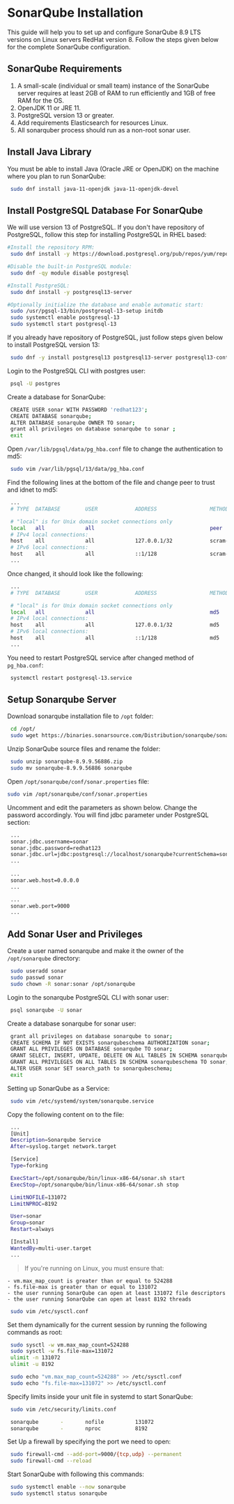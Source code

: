 # SonarQube Installation

This guide will help you to set up and configure SonarQube 8.9 LTS versions on Linux servers RedHat version 8. Follow the steps given below for the complete SonarQube configuration.

## SonarQube Requirements
1. A small-scale (individual or small team) instance of the SonarQube server requires at least 2GB of RAM to run efficiently and 1GB of free RAM for the OS.
2. OpenJDK 11 or JRE 11.
3. PostgreSQL version 13 or greater.
4. Add requirements Elasticsearch for resources Linux.
5. All sonarquber process should run as a non-root sonar user.

## Install Java Library

You must be able to install Java (Oracle JRE or OpenJDK) on the machine where you plan to run SonarQube:

```bash
 sudo dnf install java-11-openjdk java-11-openjdk-devel
```

## Install PostgreSQL Database For SonarQube
We will use version 13 of PostgreSQL. If you don't have repository of PostgreSQL, follow this step for installing PostgreSQL in RHEL based:

```bash
#Install the repository RPM:
 sudo dnf install -y https://download.postgresql.org/pub/repos/yum/reporpms/EL-8-x86_64/pgdg-redhat-repo-latest.noarch.rpm

#Disable the built-in PostgreSQL module:
 sudo dnf -qy module disable postgresql

#Install PostgreSQL:
 sudo dnf install -y postgresql13-server

#Optionally initialize the database and enable automatic start:
 sudo /usr/pgsql-13/bin/postgresql-13-setup initdb
 sudo systemctl enable postgresql-13
 sudo systemctl start postgresql-13
```

If you already have repository of PostgreSQL, just follow steps given below to install PostgreSQL version 13:

```bash
 sudo dnf -y install postgresql13 postgresql13-server postgresql13-contrib
```

Login to the PostgreSQL CLI with postgres user:

```bash
 psql -U postgres
```

Create a database for SonarQube:

```bash
 CREATE USER sonar WITH PASSWORD 'redhat123';
 CREATE DATABASE sonarqube;
 ALTER DATABASE sonarqube OWNER TO sonar;
 grant all privileges on database sonarqube to sonar ;
 exit
```

Open `/var/lib/pgsql/data/pg_hba.conf` file to change the authentication to md5:

```bash
 sudo vim /var/lib/pgsql/13/data/pg_hba.conf
```

Find the following lines at the bottom of the file and change peer to trust and idnet to md5:

```bash
 ...
 # TYPE  DATABASE        USER            ADDRESS                 METHOD

 # "local" is for Unix domain socket connections only
 local   all             all                                     peer
 # IPv4 local connections:
 host    all             all             127.0.0.1/32            scram-sha-256
 # IPv6 local connections:
 host    all             all             ::1/128                 scram-sha-256
 ...
```

Once changed, it should look like the following:

```bash
 ...
 # TYPE  DATABASE        USER            ADDRESS                 METHOD

 # "local" is for Unix domain socket connections only
 local   all             all                                     md5
 # IPv4 local connections:
 host    all             all             127.0.0.1/32            md5
 # IPv6 local connections:
 host    all             all             ::1/128                 md5
 ...
```

You need to restart PostgreSQL service after changed method of `pg_hba.conf`:

```bash
 systemctl restart postgresql-13.service
```

## Setup Sonarqube Server
Download sonarqube installation file to `/opt` folder:

```bash
 cd /opt/
 sudo wget https://binaries.sonarsource.com/Distribution/sonarqube/sonarqube-8.9.9.56886.zip
```

Unzip SonarQube source files and rename the folder:

```bash
 sudo unzip sonarqube-8.9.9.56886.zip
 sudo mv sonarqube-8.9.9.56886 sonarqube
```

Open `/opt/sonarqube/conf/sonar.properties` file:

```bash
sudo vim /opt/sonarqube/conf/sonar.properties
```

Uncomment and edit the parameters as shown below. Change the password accordingly. You will find jdbc parameter under PostgreSQL section:

```bash
 ...
 sonar.jdbc.username=sonar
 sonar.jdbc.password=redhat123
 sonar.jdbc.url=jdbc:postgresql://localhost/sonarqube?currentSchema=sonarqubeschema
 ...
 
 ...
 sonar.web.host=0.0.0.0
 ...

 ...
 sonar.web.port=9000
 ...
```

## Add Sonar User and Privileges

Create a user named sonarqube and make it the owner of the `/opt/sonarqube` directory:

```bash
 sudo useradd sonar
 sudo passwd sonar
 sudo chown -R sonar:sonar /opt/sonarqube
```

Login to the sonarqube PostgreSQL CLI with sonar user:

```bash
 psql sonarqube -U sonar
```

Create a database sonarqube for sonar user:

```bash
 grant all privileges on database sonarqube to sonar;
 CREATE SCHEMA IF NOT EXISTS sonarqubeschema AUTHORIZATION sonar;
 GRANT ALL PRIVILEGES ON DATABASE sonarqube TO sonar;
 GRANT SELECT, INSERT, UPDATE, DELETE ON ALL TABLES IN SCHEMA sonarqubeschema TO sonar;
 GRANT ALL PRIVILEGES ON ALL TABLES IN SCHEMA sonarqubeschema TO sonar;
 ALTER USER sonar SET search_path to sonarqubeschema;
 exit
```

Setting up SonarQube as a Service:

```bash
 sudo vim /etc/systemd/system/sonarqube.service
```

Copy the following content on to the file:

```bash
 ...
 [Unit]
 Description=Sonarqube Service
 After=syslog.target network.target

 [Service]
 Type=forking

 ExecStart=/opt/sonarqube/bin/linux-x86-64/sonar.sh start
 ExecStop=/opt/sonarqube/bin/linux-x86-64/sonar.sh stop

 LimitNOFILE=131072
 LimitNPROC=8192

 User=sonar
 Group=sonar
 Restart=always

 [Install]
 WantedBy=multi-user.target
 ...
```

>If you're running on Linux, you must ensure that:

    - vm.max_map_count is greater than or equal to 524288
    - fs.file-max is greater than or equal to 131072
    - the user running SonarQube can open at least 131072 file descriptors
    - the user running SonarQube can open at least 8192 threads

```bash
 sudo vim /etc/sysctl.conf
```

Set them dynamically for the current session by running the following commands as root:

```bash
 sudo sysctl -w vm.max_map_count=524288
 sudo sysctl -w fs.file-max=131072
 ulimit -n 131072
 ulimit -u 8192
```

```bash
 sudo echo "vm.max_map_count=524288" >> /etc/sysctl.conf
 sudo echo "fs.file-max=131072" >> /etc/sysctl.conf
```

Specify limits inside your unit file in systemd to start SonarQube:

```bash
 sudo vim /etc/security/limits.conf 
```

```bash
 sonarqube       -       nofile          131072
 sonarqube       -       nproc           8192
```

Set Up a firewall by specifying the port we need to open:

```bash
 sudo firewall-cmd --add-port=9000/{tcp,udp} --permanent 
 sudo firewall-cmd --reload
```

Start SonarQube with following this commands:

```bash
 sudo systemctl enable --now sonarqube 
 sudo systemctl status sonarqube
```

<!-- ```bash
 vim var/lib/pgsql/13/data/postgresql.conf
```
port=5428 -->
